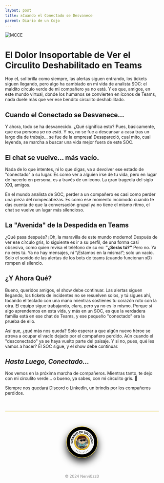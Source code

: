 ```yaml
---
layout: post
title: ♿Cuando el Conectado se Desvanece
parent: Diario de un Cojo
---
```


![MCCE]( /assets/img/teams.jpg)

# El Dolor Insoportable de Ver el Circulito Deshabilitado en Teams

Hoy eL sol brilla como siempre, las alertas siguen entrando, los tickets siguen llegando, pero algo ha cambiado en mi vida de analista SOC: el maldito círculo verde de mi compañero ya no está. Y es que, amigos, en este mundo virtual, donde los humanos se convierten en íconos de Teams, nada duele más que ver ese bendito circulito deshabilitado.

## Cuando el Conectado se Desvanece…

Y ahora, todo se ha desvanecido. ¿Qué significa esto? Pues, básicamente, que esa persona *ya no está*. Y no, no se fue a descansar a casa tras un largo día de trabajo… se fue de la empresa! Desapareció, cual mito, cual leyenda, se marcha a buscar una vida mejor fuera de este SOC.

## El chat se vuelve... más vacío.

Nada de lo que intentes, ni lo que digas, va a devolver ese estado de "conectado" a su lugar. Es como ver a alguien irse de tu vida, pero en lugar de hacerlo en persona, es a través de un icono. La gran tragedia del siglo XXI, amigos.

En el mundo analista de SOC, perder a un compañero es casi como perder una pieza del rompecabezas. Es como ese momento incómodo cuando te das cuenta de que la conversación grupal ya no tiene el mismo ritmo, el chat se vuelve un lugar más silencioso.


## La "Avenida" de la Despedida en Teams

¿Qué pasa después? ¡Oh, la maravilla de este mundo moderno! Después de ver ese círculo gris, lo siguiente es ir a su perfil, de una forma casi obsesiva, como quien revisa el teléfono de su ex: **"¿Serás tú?"** Pero no. Ya no eres tú. Ya no hay mensajes, ni “¡Estamos en la misma!”; solo un vacío. Solo el sonido de las alertas de los bots de teams (cuando funcionan xD) rompen el silencio.

## ¿Y Ahora Qué?

Bueno, queridos amigos, el show debe continuar. Las alertas siguen llegando, los tickets de incidentes no se resuelven solos, y tú sigues ahí, tocando el teclado con una mano mientras sostienes tu corazón roto con la otra. El equipo sigue trabajando, claro, pero ya no es lo mismo. Porque si algo aprendemos en esta vida, y más en un SOC, es que la verdadera familia está en ese chat de Teams, y ese pequeño "conectado" era la prueba de ello.

Así que, ¿qué más nos queda? Solo esperar a que algún nuevo héroe se atreva a ocupar el vacío dejado por el compañero perdido. Aún cuando el "desconectado" ya se haya vuelto parte del paisaje. Y si no, pues, qué les vamos a hacer? El SOC sigue, y el show debe continuar.

## *Hasta Luego, Conectado...*

Nos vemos en la próxima marcha de compañeros. Mientras tanto, te dejo con mi circulito verde… o bueno, ya sabes, con mi circulito gris. 🥲

Siempre nos quedará Discord o LinkedIn, un brindis por los compañeros perdidos.
<hr style="border: none; border-top: 1px solidrgb(255, 254, 248); margin: 50px 0; box-shadow: 0 1px 2px rgba(255, 215, 0, 0.6);">

<div style="text-align: center; margin: 50px auto;">
  <img src="/assets/images/cojo.png" alt="Firma" style="max-width: 20%; border-radius: 50%; border: 1px solid #FFD700; box-shadow: 0 12px 24px rgba(0, 0, 0, 0.9);">
</div>
<div style="text-align: center; margin-top: 40px;">
  <p style="font-size: 0.9em; color: #888;">© 2024 Nervi0zz0</p>
</div>